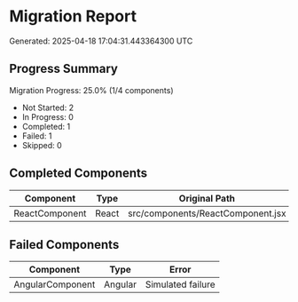 # Migration Report

Generated: 2025-04-18 17:04:31.443364300 UTC

## Progress Summary

Migration Progress: 25.0% (1/4 components)
- Not Started: 2
- In Progress: 0
- Completed: 1
- Failed: 1
- Skipped: 0

## Completed Components

| Component | Type | Original Path | Migrated Path |
|-----------|------|--------------|---------------|
| ReactComponent | React | src/components/ReactComponent.jsx | generated/leptos/components/react/reactcomponent.rs |

## Failed Components

| Component | Type | Error |
|-----------|------|-------|
| AngularComponent | Angular | Simulated failure |

